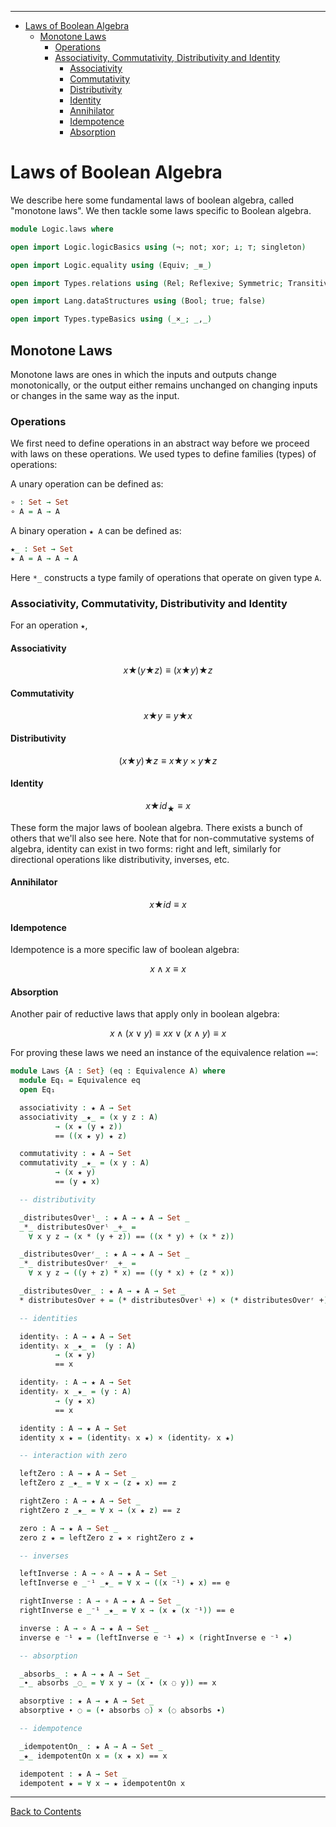 <!-- START doctoc generated TOC please keep comment here to allow auto update -->
<!-- DON'T EDIT THIS SECTION, INSTEAD RE-RUN doctoc TO UPDATE -->
****

- [Laws of Boolean Algebra](#laws-of-boolean-algebra)
  - [Monotone Laws](#monotone-laws)
    - [Operations](#operations)
    - [Associativity, Commutativity, Distributivity and Identity](#associativity-commutativity-distributivity-and-identity)
      - [Associativity](#associativity)
      - [Commutativity](#commutativity)
      - [Distributivity](#distributivity)
      - [Identity](#identity)
      - [Annihilator](#annihilator)
      - [Idempotence](#idempotence)
      - [Absorption](#absorption)

<!-- END doctoc generated TOC please keep comment here to allow auto update -->


# Laws of Boolean Algebra

We describe here some fundamental laws of boolean algebra, called "monotone laws". We then tackle some laws specific to Boolean algebra.

```agda
module Logic.laws where

open import Logic.logicBasics using (¬; not; xor; ⟂; ⊤; singleton)

open import Logic.equality using (Equiv; _≡_)

open import Types.relations using (Rel; Reflexive; Symmetric; Transitive; Congruent; Substitutive; Equivalence)

open import Lang.dataStructures using (Bool; true; false)

open import Types.typeBasics using (_×_; _,_)
```

## Monotone Laws

Monotone laws are ones in which the inputs and outputs change monotonically, or the output either remains unchanged on changing inputs or changes in the same way as the input.

### Operations

We first need to define operations in an abstract way before we proceed with laws on these operations. We used types to define families (types) of operations:

A unary operation can be defined as:

```agda
∘ : Set → Set
∘ A = A → A
```

A binary operation `★ A` can be defined as:

```agda
★_ : Set → Set
★ A = A → A → A
```

Here `*_` constructs a type family of operations that operate on given type `A`.

### Associativity, Commutativity, Distributivity and Identity

For an operation `★`,

#### Associativity

$$
x ★ (y ★ z) ≡ (x ★ y) ★ z
$$

#### Commutativity

$$
x ★ y ≡ y ★ x
$$

#### Distributivity


$$
( x ★ y ) ★ z ≡ x ★ y × y ★ z
$$

#### Identity

$$
x ★ id_{★} ≡ x
$$

These form the major laws of boolean algebra. There exists a bunch of others that we'll also see here. Note that for non-commutative systems of algebra, identity can exist in two forms: right and left, similarly for directional operations like distributivity, inverses, etc.

#### Annihilator

$$
x ★ id ≡ x
$$

#### Idempotence

Idempotence is a more specific law of boolean algebra:

$$
x ∧ x ≡ x
$$

#### Absorption

Another pair of reductive laws that apply only in boolean algebra:

$$
x ∧ (x ∨ y) ≡ x
x ∨ (x ∧ y) ≡ x
$$

For proving these laws we need an instance of the equivalence relation `==`:

```agda
module Laws {A : Set} (eq : Equivalence A) where
  module Eq₁ = Equivalence eq
  open Eq₁

  associativity : ★ A → Set
  associativity _★_ = (x y z : A)
          → (x ★ (y ★ z))
          == ((x ★ y) ★ z)

  commutativity : ★ A → Set
  commutativity _★_ = (x y : A)
          → (x ★ y)
          == (y ★ x)

  -- distributivity

  _distributesOverˡ_ : ★ A → ★ A → Set _
  _*_ distributesOverˡ _+_ =
    ∀ x y z → (x * (y + z)) == ((x * y) + (x * z))

  _distributesOverʳ_ : ★ A → ★ A → Set _
  _*_ distributesOverʳ _+_ =
    ∀ x y z → ((y + z) * x) == ((y * x) + (z * x))

  _distributesOver_ : ★ A → ★ A → Set _
  * distributesOver + = (* distributesOverˡ +) × (* distributesOverʳ +)

  -- identities

  identityₗ : A → ★ A → Set
  identityₗ x _★_ =  (y : A)
          → (x ★ y)
          == x

  identityᵣ : A → ★ A → Set
  identityᵣ x _★_ = (y : A)
          → (y ★ x)
          == x

  identity : A → ★ A → Set
  identity x ★ = (identityₗ x ★) × (identityᵣ x ★)

  -- interaction with zero

  leftZero : A → ★ A → Set _
  leftZero z _★_ = ∀ x → (z ★ x) == z

  rightZero : A → ★ A → Set _
  rightZero z _★_ = ∀ x → (x ★ z) == z

  zero : A → ★ A → Set _
  zero z ★ = leftZero z ★ × rightZero z ★

  -- inverses

  leftInverse : A → ∘ A → ★ A → Set _
  leftInverse e _⁻¹ _★_ = ∀ x → ((x ⁻¹) ★ x) == e

  rightInverse : A → ∘ A → ★ A → Set _
  rightInverse e _⁻¹ _★_ = ∀ x → (x ★ (x ⁻¹)) == e

  inverse : A → ∘ A → ★ A → Set _
  inverse e ⁻¹ ★ = (leftInverse e ⁻¹ ★) × (rightInverse e ⁻¹ ★)

  -- absorption

  _absorbs_ : ★ A → ★ A → Set _
  _∙_ absorbs _◌_ = ∀ x y → (x ∙ (x ◌ y)) == x

  absorptive : ★ A → ★ A → Set _
  absorptive ∙ ◌ = (∙ absorbs ◌) × (◌ absorbs ∙)

  -- idempotence

  _idempotentOn_ : ★ A → A → Set _
  _★_ idempotentOn x = (x ★ x) == x

  idempotent : ★ A → Set _
  idempotent ★ = ∀ x → ★ idempotentOn x
```


****
[Back to Contents](./contents.html)
